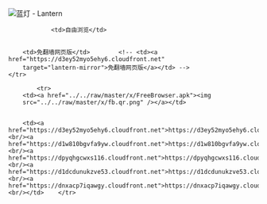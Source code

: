 

<img src="../../raw/master/x/8e0a2b81.c82003be.LanternYellow2.png" alt="蓝灯 - Lantern"/>
<table>
    <tr>
                
                <td>自由浏览</td>
        
        
        <td>免翻墙网页版</td>        <!-- <td><a href="https://d3ey52myo5ehy6.cloudfront.net"
        target="lantern-mirror">免翻墙网页版</a></td> -->
    </tr>
    
            <tr>
        <td><a href="../../raw/master/x/FreeBrowser.apk"><img
        src="../../raw/master/x/fb.qr.png" /></a></td>

        
        <td><a href="https://d3ey52myo5ehy6.cloudfront.net">https://d3ey52myo5ehy6.cloudfront.net</a><br/><a href="https://d1w810bgvfa9yw.cloudfront.net">https://d1w810bgvfa9yw.cloudfront.net</a><br/><a href="https://dpyqhgcwxs116.cloudfront.net">https://dpyqhgcwxs116.cloudfront.net</a><br/><a href="https://d1dcdunukzve53.cloudfront.net">https://d1dcdunukzve53.cloudfront.net</a><br/><a href="https://dnxacp7iqawgy.cloudfront.net">https://dnxacp7iqawgy.cloudfront.net</a><br/></td>    </tr>
</table>
